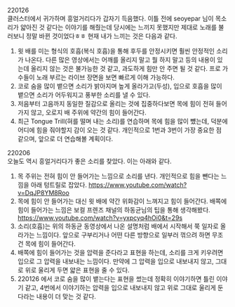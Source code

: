 220126<br>
클러스터에서 귀가하며 흥얼거리다가 갑자기 득음했다. 이틀 전에 seoyepar 님이 목소리가 얇아진 것 같다는 이야기를 해줬는데 당시에는 느끼지 못했지만 제대로 노래를 불러보니 정말 바뀐 것이었다ㅎㅎ
현재 내가 느끼는 것은 다음과 같다.
  1. 윗 배를 미는 형식의 호흡(복식 호흡)을 통해 후두를 안정시키면 훨씬 안정적인 소리가 나온다. 다른 많은 영상에서는 어깨를 올리지 말고 뭘 하지 말고 등의 내용이 있는데 올리지 않는 것은 불가능한 것 같고, 과도하게 힘만 안 주면 될 것 같다. 프로 가수들이 노래 부르는 라이브 장면을 보면 빠르게 이해 가능하다.
  2. 코로 숨을 많이 뱉으면 소리가 밝아지며 높게 올라가고(두성), 입으로 호흡을 많이 뱉으면 소리가 어두워지고 풍부한 소리를 낼 수 있다.
  3. 저음부터 고음까지 동일한 질감으로 올리는 것에 집중하다보면 목에 힘이 전혀 들어가지 않고, 오로지 배 주위에 약간의 힘이 들어간다.
  4. 최근 Tongue Trill(혀를 떨며 내는 소리)를 연습하며 목에 힘을 많이 뻈는데, 덕분에 어디에 힘을 줘야할지 감이 오는 것 같다.
개인적으로 1번과 3번이 가장 중요한 점 같으며, 앞으로 더 연습해볼 계획이다.

220206<br>
오늘도 역시 흥얼거리다가 좋은 소리를 찾았다. 이는 아래와 같다.
  1. 목 주위는 전혀 힘이 안 들어가는 느낌으로 소리를 낸다. 개인적으로 힘을 뺀다는 느낌을 아래 텅트릴로 잡았다.
      https://www.youtube.com/watch?v=DqJP8YM8Roo
  2. 목에 힘이 안 들어가는 대신 윗 배에 약간 위화감이 느껴지고 힘이 들어간다. 배쪽에 힘이 들어가는 느낌은 보컬 프렌즈 채널의 하동균님의 팁을 통해 생각해봤다.
      https://www.youtube.com/watch?v=yxpcyq4hOi0&t=29s
  3. 소리(호흡)는 위의 하동균 동영상에서 나온 설명처럼 배에서 시작해서 쭉 일자로 올라가는 느낌이다. 앞으로 구부리거나 어떤 다른 방향으로 일부러 꺾으려 하면 무조건 목에 힘이 들어간다.
  4. 배쪽에 힘이 들어가는 것을 압력을 준다라고 표현을 하는데, 소리를 크게 키우려면 입으로 그 압력을 내보내는 느낌이다. 만약에 그 압력을 입으로 내보내지 않고, 그대로 위로 울리게 두면 얇은 표현을 줄 수 있다.
  5. 220126 에서 코로 숨을 많이 뱉는다는 표현을 썼는데 정확히 이야기하면 틀린 이야기 같고, 4번에서 이야기하는 압력을 입으로 내보내지 않고 위로 그대로 울리게 둔다라는 내용이 더 맞는 것 같다.
